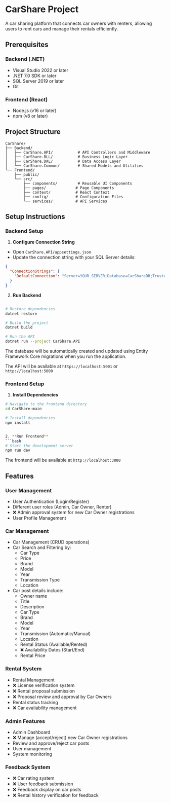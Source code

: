 # CarShare Project

A car sharing platform that connects car owners with renters, allowing users to rent cars and manage their rentals efficiently.

## Prerequisites

### Backend (.NET)
- Visual Studio 2022 or later
- .NET 7.0 SDK or later
- SQL Server 2019 or later
- Git

### Frontend (React)
- Node.js (v16 or later)
- npm (v8 or later)

## Project Structure
```
CarShare/
├── Backend/
│   ├── CarShare.API/           # API Controllers and Middleware
│   ├── CarShare.BLL/           # Business Logic Layer
│   ├── CarShare.DAL/           # Data Access Layer
│   └── CarShare.Common/        # Shared Models and Utilities
└── Frontend/
    ├── public/
    └── src/
        ├── components/         # Reusable UI Components
        ├── pages/             # Page Components
        ├── context/           # React Context
        ├── config/            # Configuration Files
        └── services/          # API Services
```

## Setup Instructions

### Backend Setup

1. **Configure Connection String**
- Open `CarShare.API/appsettings.json`
- Update the connection string with your SQL Server details:
```json
{
  "ConnectionStrings": {
    "DefaultConnection": "Server=YOUR_SERVER;Database=CarShareDB;Trusted_Connection=True;MultipleActiveResultSets=true"
  }
}
```

2. **Run Backend**
```bash

# Restore dependencies
dotnet restore

# Build the project
dotnet build

# Run the API
dotnet run --project CarShare.API
```

The database will be automatically created and updated using Entity Framework Core migrations when you run the application.

The API will be available at `https://localhost:5001` or `http://localhost:5000`

### Frontend Setup

1. **Install Dependencies**
```bash
# Navigate to the frontend directory
cd CarShare-main

# Install dependencies
npm install


2. **Run Frontend**
```bash
# Start the development server
npm run dev
```

The frontend will be available at `http://localhost:3000`

## Features

### User Management
- User Authentication (Login/Register)
- Different user roles (Admin, Car Owner, Renter)
- ❌ Admin approval system for new Car Owner registrations
- User Profile Management

### Car Management
- Car Management (CRUD operations)
- Car Search and Filtering by:
  - Car Type
  - Price
  - Brand
  - Model
  - Year
  - Transmission Type
  - Location
- Car post details include:
  - Owner name
  - Title
  - Description
  - Car Type
  - Brand
  - Model
  - Year
  - Transmission (Automatic/Manual)
  - Location
  - Rental Status (Available/Rented)
  - ❌ Availability Dates (Start/End)
  - Rental Price

### Rental System
- Rental Management
- ❌ License verification system
- ❌ Rental proposal submission
- ❌ Proposal review and approval by Car Owners
- Rental status tracking
- ❌ Car availability management

### Admin Features
- Admin Dashboard
- ❌ Manage (accept/reject) new Car Owner registrations
- Review and approve/reject car posts
- User management
- System monitoring

### Feedback System
- ❌ Car rating system
- ❌ User feedback submission
- ❌ Feedback display on car posts
- ❌ Rental history verification for feedback

